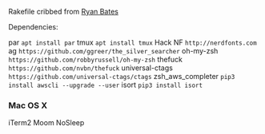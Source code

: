 Rakefile cribbed from [Ryan Bates](http://github.com/ryanb/dotfiles)

Dependencies:

par                `apt install par`
tmux               `apt install tmux`
Hack NF            `http://nerdfonts.com`
ag                 `https://github.com/ggreer/the_silver_searcher`
oh-my-zsh          `https://github.com/robbyrussell/oh-my-zsh`
thefuck            `https://github.com/nvbn/thefuck`
universal-ctags    `https://github.com/universal-ctags/ctags`
zsh_aws_completer  `pip3 install awscli --upgrade --user`
isort              `pip3 install isort`


### Mac OS X

iTerm2
Moom
NoSleep

